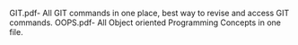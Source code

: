 GIT.pdf- All GIT commands in one place, best way to revise and access GIT commands.
OOPS.pdf- All Object oriented Programming Concepts in one file.

